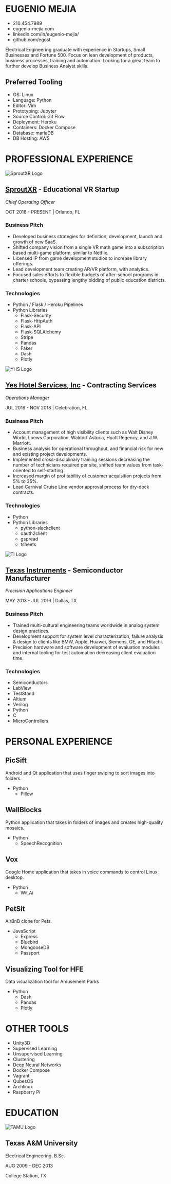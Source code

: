 # EUGENIO MEJIA
- 210.454.7989
- eugenio-mejia.com
- linkedin.com/in/eugenio-mejia/
- github.com/egost


Electrical Engineering graduate with experience in Startups, Small Businesses and Fortune 500. Focus on lean development of products, business processes, training and automation. Looking for a great team to further develop Business Analyst skills.

## Preferred Tooling
- OS: Linux
- Language: Python
- Editor: Vim
- Prototyping: Jupyter
- Source Control: Git Flow
- Deployment: Heroku
- Containers: Docker Compose
- Database: mariaDB
- DB Hosting: AWS


# PROFESSIONAL EXPERIENCE

![SproutXR Logo](https://static.wixstatic.com/media/066350_321e33dd04e64d8280259020e2d08b7f~mv2.png/v1/fill/w_237,h_68,al_c,q_80,usm_0.66_1.00_0.01/SproutLogo.webp "SproutXR Logo")
## [SproutXR](https://www.sproutxr.com) - Educational VR Startup 
_Chief Operating Officer_

OCT 2018 - PRESENT | Orlando, FL

### Business Pitch
- Developed business strategies for definition, development, launch and growth of new SaaS.
- Shifted company vision from a single VR math game into a subscription based multi-game platform, similar to Netflix.
- Licensed IP from game development studios to increase library offerings.
- Lead development team creating AR/VR platform, with analytics.
- Focused sales efforts to flexible budgets of after-school programs in charter schools, bypassing lengthy bidding of public education districts.

### Technologies
- Python / Flask / Heroku Pipelines
- Python Libraries
  - Flask-Security
  - Flask-HttpAuth
  - Flask-API
  - Flask-SQLAlchemy
  - Stripe
  - Pandas
  - Faker
  - Dash
  - Plotly


![YHS Logo](http://yeshotelservices.com/wp-content/uploads/2019/03/hdr_logo.png "YHS Logo")
## [Yes Hotel Services, Inc](http://www.yeshotelservices.com/) - Contracting Services
_Operations Manager_

JUL 2016 - NOV 2018 | Celebration, FL

### Business Pitch
- Account management of high visibility clients such as Walt Disney World, Loews Corporation, Waldorf Astoria, Hyatt Regency, and J.W. Marriott.
- Business analysis for operational throughput, and financial risk for new and existing project developments.
- Implemented cross-disciplinary training sessions decreasing the number of technicians required per site, shifted team values from task-oriented to self-starting.
- Increased margin of profitability of customer acquisition projects  from 5% to 35%.
- Lead Carnival Cruise Line vendor approval process for dry-dock contracts.

### Technologies
- Python
- Python Libraries
  - python-slackclient
  - oauth2client
  - gspread
  - tsheets

![TI Logo](https://www.partsit.com/img/manufacturers/texas-instruments.png "TI Logo")
## [Texas Instruments](https://www.ti.com) - Semiconductor Manufacturer
_Precision Applications Engineer_

MAY 2013 - JUL 2016 | Dallas, TX

### Business Pitch
- Trained multi-cultural engineering teams worldwide in analog system design practices.
- Development support for system level characterization, failure analysis & design to clients like BMW, Apple, Huawei, Siemens, GE, and Hitachi.
- Precision hardware and software development of evaluation modules and internal tooling for test automation decreasing client evaluation time.

### Technologies
- Semiconductors
- LabView
- TestStand
- Altium
- Verilog
- Python
- C
- MicroControllers


# PERSONAL EXPERIENCE
## PicSift
Android and Qt application that uses finger swiping to sort images into folders.
- Python
  - Pillow

## WallBlocks
Python application that takes in folders of images and creates high-quality mosaics.
- Python
  - SpeechRecognition

## Vox
Google Home application that takes in voice commands to control Linux desktop.
- Python
  - Wit.Ai

## PetSit
AirBnB clone for Pets.
- JavaScript
  - Express
  - Bluebird
  - MongooseDB
  - Passport

## Visualizing Tool for HFE
Data visualization tool for Amusement Parks
- Python
  - Dash
  - Pandas
  - Plotly

# OTHER TOOLS
- Unity3D
- Supervised Learning
- Unsupervised Learning
- Clustering
- Deep Neural Networks
- Docker Compose
- Vagrant
- QubesOS
- Archlinux
- Raspberry Pi


# EDUCATION

![TAMU Logo](https://i.imgur.com/DUzfE9T.png "TAMU Logo")
## Texas A&M University

Electrical Engineering, B.Sc.

AUG 2009 - DEC 2013

College Station, TX
